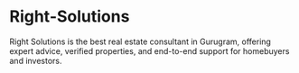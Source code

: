 # Right-Solutions
Right Solutions is the best real estate consultant in Gurugram, offering expert advice, verified properties, and end-to-end support for homebuyers and investors.
